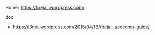 Home: https://firejail.wordpress.com/

doc:
- https://l3net.wordpress.com/2015/04/13/firejail-seccomp-guide/
